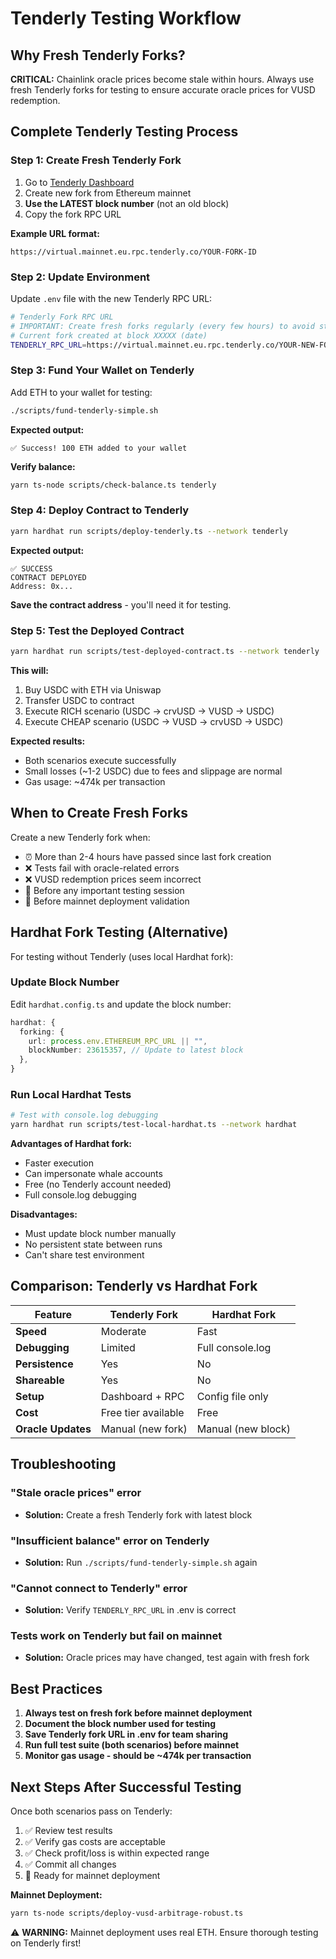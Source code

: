 # Tenderly Testing Workflow

## Why Fresh Tenderly Forks?

**CRITICAL:** Chainlink oracle prices become stale within hours. Always use fresh Tenderly forks for testing to ensure accurate oracle prices for VUSD redemption.

## Complete Tenderly Testing Process

### Step 1: Create Fresh Tenderly Fork

1. Go to [Tenderly Dashboard](https://dashboard.tenderly.co/)
2. Create new fork from Ethereum mainnet
3. **Use the LATEST block number** (not an old block)
4. Copy the fork RPC URL

**Example URL format:**
```
https://virtual.mainnet.eu.rpc.tenderly.co/YOUR-FORK-ID
```

### Step 2: Update Environment

Update `.env` file with the new Tenderly RPC URL:

```bash
# Tenderly Fork RPC URL
# IMPORTANT: Create fresh forks regularly (every few hours) to avoid stale Chainlink oracle prices
# Current fork created at block XXXXX (date)
TENDERLY_RPC_URL=https://virtual.mainnet.eu.rpc.tenderly.co/YOUR-NEW-FORK-ID
```

### Step 3: Fund Your Wallet on Tenderly

Add ETH to your wallet for testing:

```bash
./scripts/fund-tenderly-simple.sh
```

**Expected output:**
```
✅ Success! 100 ETH added to your wallet
```

**Verify balance:**
```bash
yarn ts-node scripts/check-balance.ts tenderly
```

### Step 4: Deploy Contract to Tenderly

```bash
yarn hardhat run scripts/deploy-tenderly.ts --network tenderly
```

**Expected output:**
```
✅ SUCCESS
CONTRACT DEPLOYED
Address: 0x...
```

**Save the contract address** - you'll need it for testing.

### Step 5: Test the Deployed Contract

```bash
yarn hardhat run scripts/test-deployed-contract.ts --network tenderly
```

**This will:**
1. Buy USDC with ETH via Uniswap
2. Transfer USDC to contract
3. Execute RICH scenario (USDC → crvUSD → VUSD → USDC)
4. Execute CHEAP scenario (USDC → VUSD → crvUSD → USDC)

**Expected results:**
- Both scenarios execute successfully
- Small losses (~1-2 USDC) due to fees and slippage are normal
- Gas usage: ~474k per transaction

## When to Create Fresh Forks

Create a new Tenderly fork when:
- ⏰ More than 2-4 hours have passed since last fork creation
- ❌ Tests fail with oracle-related errors
- ❌ VUSD redemption prices seem incorrect
- 🔄 Before any important testing session
- 🚀 Before mainnet deployment validation

## Hardhat Fork Testing (Alternative)

For testing without Tenderly (uses local Hardhat fork):

### Update Block Number

Edit `hardhat.config.ts` and update the block number:

```typescript
hardhat: {
  forking: {
    url: process.env.ETHEREUM_RPC_URL || "",
    blockNumber: 23615357, // Update to latest block
  },
}
```

### Run Local Hardhat Tests

```bash
# Test with console.log debugging
yarn hardhat run scripts/test-local-hardhat.ts --network hardhat
```

**Advantages of Hardhat fork:**
- Faster execution
- Can impersonate whale accounts
- Free (no Tenderly account needed)
- Full console.log debugging

**Disadvantages:**
- Must update block number manually
- No persistent state between runs
- Can't share test environment

## Comparison: Tenderly vs Hardhat Fork

| Feature | Tenderly Fork | Hardhat Fork |
|---------|--------------|--------------|
| **Speed** | Moderate | Fast |
| **Debugging** | Limited | Full console.log |
| **Persistence** | Yes | No |
| **Shareable** | Yes | No |
| **Setup** | Dashboard + RPC | Config file only |
| **Cost** | Free tier available | Free |
| **Oracle Updates** | Manual (new fork) | Manual (new block) |

## Troubleshooting

### "Stale oracle prices" error
- **Solution:** Create a fresh Tenderly fork with latest block

### "Insufficient balance" error on Tenderly
- **Solution:** Run `./scripts/fund-tenderly-simple.sh` again

### "Cannot connect to Tenderly" error
- **Solution:** Verify `TENDERLY_RPC_URL` in .env is correct

### Tests work on Tenderly but fail on mainnet
- **Solution:** Oracle prices may have changed, test again with fresh fork

## Best Practices

1. **Always test on fresh fork before mainnet deployment**
2. **Document the block number used for testing**
3. **Save Tenderly fork URL in .env for team sharing**
4. **Run full test suite (both scenarios) before mainnet**
5. **Monitor gas usage - should be ~474k per transaction**

## Next Steps After Successful Testing

Once both scenarios pass on Tenderly:

1. ✅ Review test results
2. ✅ Verify gas costs are acceptable
3. ✅ Check profit/loss is within expected range
4. ✅ Commit all changes
5. 🚀 Ready for mainnet deployment

**Mainnet Deployment:**
```bash
yarn ts-node scripts/deploy-vusd-arbitrage-robust.ts
```

⚠️ **WARNING:** Mainnet deployment uses real ETH. Ensure thorough testing on Tenderly first!
